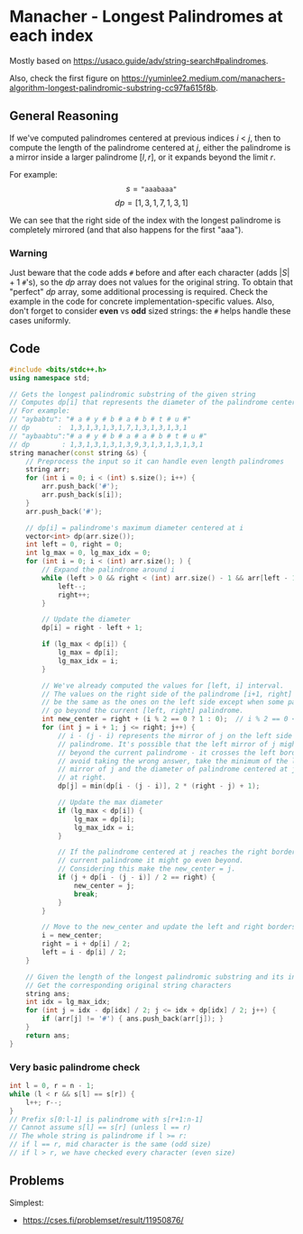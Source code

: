 # Manacher - Longest Palindromes at each index
Mostly based on https://usaco.guide/adv/string-search#palindromes.

Also, check the first figure on https://yuminlee2.medium.com/manachers-algorithm-longest-palindromic-substring-cc97fa615f8b.

## General Reasoning
If we've computed palindromes centered at previous indices $i$ < $j$, then to compute the length of the palindrome centered at $j$, either the palindrome is a mirror inside a larger palindrome $[l, r]$, or it expands beyond the limit $r$.

For example: $$s = \texttt{"aaabaaa"}$$
$$ dp = [1, 3, 1, 7, 1, 3, 1]$$


We can see that the right side of the index with the longest palindrome is completely mirrored (and that also happens for the first "aaa").

### Warning
Just beware that the code adds `#` before and after each character (adds $|S| + 1$ `#`'s), so the $dp$ array does not values for the original string. To obtain that "perfect" $dp$ array, some additional processing is required. Check the example in the code for concrete implementation-specific values. Also, don't forget to consider **even** vs **odd** sized strings: the `#` helps handle these cases uniformly.

## Code

```cpp
#include <bits/stdc++.h>
using namespace std;

// Gets the longest palindromic substring of the given string
// Computes dp[i] that represents the diameter of the palindrome centered at i
// For example:
// "aybabtu": "# a # y # b # a # b # t # u #"
// dp       :  1,3,1,3,1,3,1,7,1,3,1,3,1,3,1
// "aybaabtu":"# a # y # b # a # a # b # t # u #"
// dp        : 1,3,1,3,1,3,1,3,9,3,1,3,1,3,1,3,1
string manacher(const string &s) {
	// Preprocess the input so it can handle even length palindromes
	string arr;
	for (int i = 0; i < (int) s.size(); i++) {
		arr.push_back('#');
		arr.push_back(s[i]);
	}
	arr.push_back('#');

	// dp[i] = palindrome's maximum diameter centered at i
	vector<int> dp(arr.size());
	int left = 0, right = 0;
	int lg_max = 0, lg_max_idx = 0;
	for (int i = 0; i < (int) arr.size(); ) {
		// Expand the palindrome around i
		while (left > 0 && right < (int) arr.size() - 1 && arr[left - 1] == arr[right + 1]) {
			left--;
			right++;
		}

		// Update the diameter
		dp[i] = right - left + 1;

		if (lg_max < dp[i]) {
			lg_max = dp[i];
			lg_max_idx = i;
		}

        // We've already computed the values for [left, i] interval.
		// The values on the right side of the palindrome [i+1, right] will
		// be the same as the ones on the left side except when some palindromes
		// go beyond the current [left, right] palindrome.
		int new_center = right + (i % 2 == 0 ? 1 : 0);  // i % 2 == 0 <=> s[i] == '#' (delimiter)
		for (int j = i + 1; j <= right; j++) {
			// i - (j - i) represents the mirror of j on the left side of the
			// palindrome. It's possible that the left mirror of j might go
			// beyond the current palindrome - it crosses the left border. To
			// avoid taking the wrong answer, take the minimum of the left
			// mirror of j and the diameter of palindrome centered at j ending
			// at right.
			dp[j] = min(dp[i - (j - i)], 2 * (right - j) + 1);

			// Update the max diameter
			if (lg_max < dp[i]) {
				lg_max = dp[i];
				lg_max_idx = i;
			}

			// If the palindrome centered at j reaches the right border of the
			// current palindrome it might go even beyond.
			// Considering this make the new_center = j.
			if (j + dp[i - (j - i)] / 2 == right) {
				new_center = j;
				break;
			}
		}

		// Move to the new_center and update the left and right borders.
		i = new_center;
		right = i + dp[i] / 2;
		left = i - dp[i] / 2;
	}

    // Given the length of the longest palindromic substring and its index
    // Get the corresponding original string characters
	string ans;
    int idx = lg_max_idx;
	for (int j = idx - dp[idx] / 2; j <= idx + dp[idx] / 2; j++) {
		if (arr[j] != '#') { ans.push_back(arr[j]); }
	}
	return ans;
}
```

### Very basic palindrome check
```cpp
int l = 0, r = n - 1;
while (l < r && s[l] == s[r]) {
	l++; r--;
}
// Prefix s[0:l-1] is palindrome with s[r+1:n-1]
// Cannot assume s[l] == s[r] (unless l == r)
// The whole string is palindrome if l >= r:
// if l == r, mid character is the same (odd size)
// if l > r, we have checked every character (even size)
```

## Problems
Simplest:
- https://cses.fi/problemset/result/11950876/
